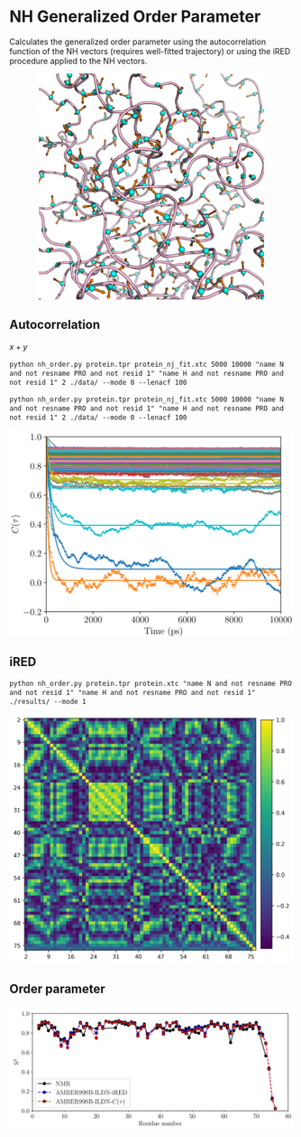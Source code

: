# NH Generalized Order Parameter

Calculates the generalized order parameter using the autocorrelation function of the NH vectors (requires well-fitted trajectory) or using the iRED procedure applied to the NH vectors. 

<p align="center">
  <img width="400" src="images/nh_vectors.png">
</p>

## Autocorrelation


$x + y$

```
python nh_order.py protein.tpr protein_nj_fit.xtc 5000 10000 "name N and not resname PRO and not resid 1" "name H and not resname PRO and not resid 1" 2 ./data/ --mode 0 --lenacf 100
```
```
python nh_order.py protein.tpr protein_nj_fit.xtc 5000 10000 "name N and not resname PRO and not resid 1" "name H and not resname PRO and not resid 1" 2 ./data/ --mode 0 --lenacf 100
```

<p align="center">
  <img width="800" src="images/acf.png">
</p>

## iRED

```
python nh_order.py protein.tpr protein.xtc "name N and not resname PRO and not resid 1" "name H and not resname PRO and not resid 1" ./results/ --mode 1
```

<p align="center">
  <img width="800" src="images/ired_mat.png">
</p>

## Order parameter

<p align="center">
  <img width="800" src="images/order.png">
</p>
